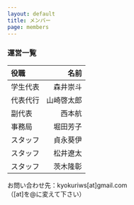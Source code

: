```yaml
---
layout: default
title: メンバー
page: members
---
```


### 運営一覧

|役職|名前|
|:-|-:|
|学生代表|森井崇斗|
|代表代行|山崎啓太郎|
|副代表|西本航|
|事務局|堀田芳子|
|スタッフ|貞永葵伊|
|スタッフ|松井遼太|
|スタッフ|茨木隆彰|



お問い合わせ先：kyokuriws\[at\]gmail.com  
（[at]を@に変えて下さい）

